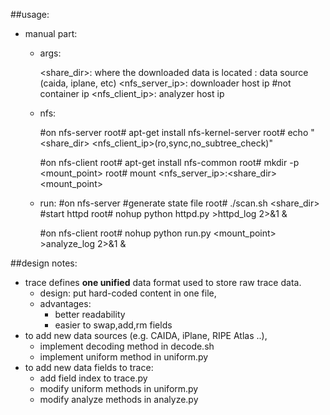 ##usage:
 * manual part:
   * args:
		
		<share_dir>: where the downloaded data is located
		<source>: data source (caida, iplane, etc)
		<nfs_server_ip>: downloader host ip #not container ip
		<nfs_client_ip>: analyzer host ip
   * nfs:
		
		#on nfs-server
		root# apt-get install nfs-kernel-server
		root# echo "<share_dir>	<nfs_client_ip>(ro,sync,no_subtree_check)"
		
		#on nfs-client
		root# apt-get install nfs-common
		root# mkdir -p <mount_point>
		root# mount <nfs_server_ip>:<share_dir> <mount_point>
   * run:
		#on nfs-server
		#generate state file
		root# ./scan.sh <share_dir>
		#start httpd
		root# nohup python httpd.py >httpd_log 2>&1 &
		
		#on nfs-client
		root# nohup python run.py <source> <mount_point> >analyze_log 2>&1 &
		
##design notes:
 * trace defines **one unified** data format used to store raw trace data.
   * design: put hard-coded content in one file,
   * advantages:
     * better readability
     * easier to swap,add,rm fields
 * to add new data sources (e.g. CAIDA, iPlane, RIPE Atlas ..),
   * implement decoding method in decode.sh
   * implement uniform method in uniform.py
 * to add new data fields to trace:
   * add field index to trace.py
   * modify uniform methods in uniform.py
   * modify analyze methods in analyze.py
